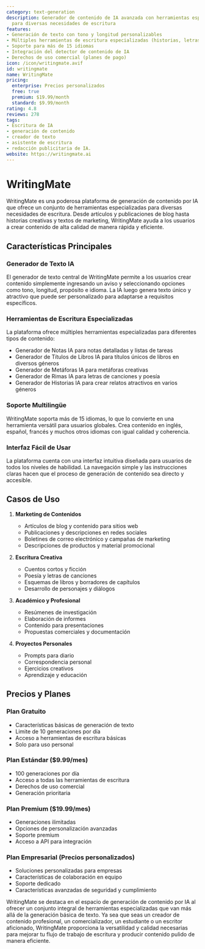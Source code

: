 ```yaml
---
category: text-generation
description: Generador de contenido de IA avanzada con herramientas especializadas
  para diversas necesidades de escritura
features:
- Generación de texto con tono y longitud personalizables
- Múltiples herramientas de escritura especializadas (historias, letras, notas, etc.)
- Soporte para más de 15 idiomas
- Integración del detector de contenido de IA
- Derechos de uso comercial (planes de pago)
icon: /icon/writingmate.avif
id: writingmate
name: WritingMate
pricing:
  enterprise: Precios personalizados
  free: true
  premium: $19.99/month
  standard: $9.99/month
rating: 4.8
reviews: 278
tags:
- Escritura de IA
- generación de contenido
- creador de texto
- asistente de escritura
- redacción publicitaria de IA.
website: https://writingmate.ai
---
```

# WritingMate

WritingMate es una poderosa plataforma de generación de contenido por IA que ofrece un conjunto de herramientas especializadas para diversas necesidades de escritura. Desde artículos y publicaciones de blog hasta historias creativas y textos de marketing, WritingMate ayuda a los usuarios a crear contenido de alta calidad de manera rápida y eficiente.

## Características Principales

### Generador de Texto IA
El generador de texto central de WritingMate permite a los usuarios crear contenido simplemente ingresando un aviso y seleccionando opciones como tono, longitud, propósito e idioma. La IA luego genera texto único y atractivo que puede ser personalizado para adaptarse a requisitos específicos.

### Herramientas de Escritura Especializadas
La plataforma ofrece múltiples herramientas especializadas para diferentes tipos de contenido:
- Generador de Notas IA para notas detalladas y listas de tareas
- Generador de Títulos de Libros IA para títulos únicos de libros en diversos géneros
- Generador de Metáforas IA para metáforas creativas
- Generador de Rimas IA para letras de canciones y poesía
- Generador de Historias IA para crear relatos atractivos en varios géneros

### Soporte Multilingüe
WritingMate soporta más de 15 idiomas, lo que lo convierte en una herramienta versátil para usuarios globales. Crea contenido en inglés, español, francés y muchos otros idiomas con igual calidad y coherencia.

### Interfaz Fácil de Usar
La plataforma cuenta con una interfaz intuitiva diseñada para usuarios de todos los niveles de habilidad. La navegación simple y las instrucciones claras hacen que el proceso de generación de contenido sea directo y accesible.

## Casos de Uso

1. **Marketing de Contenidos**
   - Artículos de blog y contenido para sitios web
   - Publicaciones y descripciones en redes sociales
   - Boletines de correo electrónico y campañas de marketing
   - Descripciones de productos y material promocional

2. **Escritura Creativa**
   - Cuentos cortos y ficción
   - Poesía y letras de canciones
   - Esquemas de libros y borradores de capítulos
   - Desarrollo de personajes y diálogos

3. **Académico y Profesional**
   - Resúmenes de investigación
   - Elaboración de informes
   - Contenido para presentaciones
   - Propuestas comerciales y documentación

4. **Proyectos Personales**
   - Prompts para diario
   - Correspondencia personal
   - Ejercicios creativos
   - Aprendizaje y educación

## Precios y Planes

### Plan Gratuito
- Características básicas de generación de texto
- Limite de 10 generaciones por día
- Acceso a herramientas de escritura básicas
- Solo para uso personal

### Plan Estándar ($9.99/mes)
- 100 generaciones por día
- Acceso a todas las herramientas de escritura
- Derechos de uso comercial
- Generación prioritaria

### Plan Premium ($19.99/mes)
- Generaciones ilimitadas
- Opciones de personalización avanzadas
- Soporte premium
- Acceso a API para integración

### Plan Empresarial (Precios personalizados)
- Soluciones personalizadas para empresas
- Características de colaboración en equipo
- Soporte dedicado
- Características avanzadas de seguridad y cumplimiento

WritingMate se destaca en el espacio de generación de contenido por IA al ofrecer un conjunto integral de herramientas especializadas que van más allá de la generación básica de texto. Ya sea que seas un creador de contenido profesional, un comercializador, un estudiante o un escritor aficionado, WritingMate proporciona la versatilidad y calidad necesarias para mejorar tu flujo de trabajo de escritura y producir contenido pulido de manera eficiente.